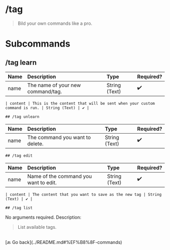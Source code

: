 # /tag
> Bild your own commands like a pro. 

# Subcommands

## /tag learn 

| Name | Description | Type | Required? | 
| :-- | :-- | :-- | :-- | 
| name | The name of your new command/tag. | String (Text) | ✔️ | 

    | content | This is the content that will be sent when your custom command is run. | String (Text) | ✔️ | 

    ## /tag unlearn 

| Name | Description | Type | Required? | 
| :-- | :-- | :-- | :-- | 
| name | The command you want to delete. | String (Text) | ✔️ | 

    ## /tag edit 

| Name | Description | Type | Required? | 
| :-- | :-- | :-- | :-- | 
| name | Name of the command you want to edit. | String (Text) | ✔️ | 

    | content | The content that you want to save as the new tag | String (Text) | ✔️ | 

    ## /tag list 

No arguments required. Description: 
> List available tags. 

                            

<br>
 [🔙 Go back](../README.md#%EF%B8%8F-commands)
